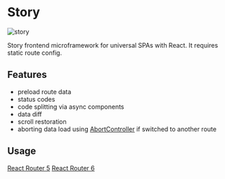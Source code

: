 # Story

![story](https://user-images.githubusercontent.com/5582266/107151257-a4fa7e00-6972-11eb-9d86-727dec411534.png)

Story frontend microframework for universal SPAs with React. It requires static route config.

## Features

- preload route data
- status codes
- code splitting via async components
- data diff
- scroll restoration
- aborting data load using [AbortController](https://developer.mozilla.org/en-US/docs/Web/API/AbortController/abort) if switched to another route

## Usage
[React Router 5](https://github.com/alexichepura/story/tree/master/pkg/react-router-5-example)
[React Router 6](https://github.com/alexichepura/story/tree/master/pkg/react-router-6-example)
